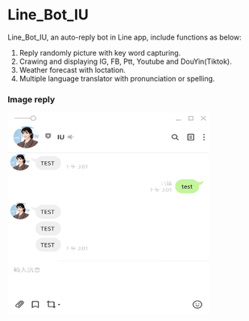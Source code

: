 # Line_Bot_IU
Line_Bot_IU, an auto-reply bot in Line app, include functions as below:
1. Reply randomly picture with key word capturing.
2. Crawing and displaying IG, FB, Ptt, Youtube and DouYin(Tiktok).
3. Weather forecast with loctation.
4. Multiple language translator with pronunciation or spelling.

### Image reply
<img src="https://github.com/m1596284/Line_Bot/blob/master/Line_text_reply.gif" width="400" height="400">
